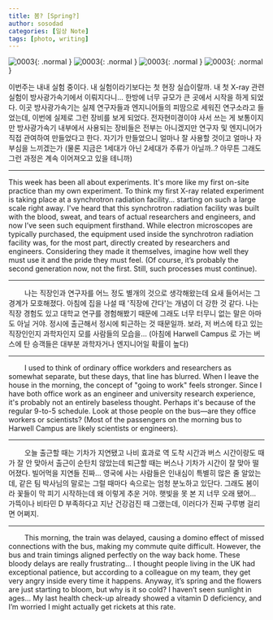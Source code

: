 ```yaml
---
title: 봄? [Spring?]
author: sosodad
categories: [일상 Note]
tags: [photo, writing]
---
```


![0003](https://onedrive.live.com/embed?resid=F96DE3EAE83811FB%2183177&authkey=%21ABM1Y4eW2czmQuU&height=1024){: .normal }
![0003](https://onedrive.live.com/embed?resid=F96DE3EAE83811FB%2183171&authkey=%21ANIoof97aINR5z0&height=1024){: .normal }
![0003](https://onedrive.live.com/embed?resid=F96DE3EAE83811FB%2183175&authkey=%21ACdV3oTo9O9Vfng&height=1024){: .normal }
![0003](https://onedrive.live.com/embed?resid=F96DE3EAE83811FB%2183174&authkey=%21ANvYaYcvzyWRWBw&height=1024){: .normal }

이번주는 내내 실험 중이다. 내 실험이라기보다는 첫 현장 실습이랄까. 내 첫 X-ray 관련 실험이 방사광가속기에서 이뤄지다니... 한방에 너무 규모가 큰 곳에서 시작을 하게 되었다. 이곳 방사광가속기는 실제 연구자들과 엔지니어들의 피땀으로 세워진 연구소라고 들었는데, 이번에 실제로 그런 장비를 보게 되었다. 전자현미경이야 사서 쓰는 게 보통이지만 방사광가속기 내부에서 사용되는 장비들은 전부는 아니겠지만 연구자 및 엔지니어가 직접 관여하여 만들었다고 한다. 자기가 만들었으니 얼마나 잘 사용할 것이고 얼마나 자부심을 느끼겠는가 (물론 지금은 1세대가 아닌 2세대가 주류가 아닐까..? 아무튼 그래도 그런 과정은 계속 이어져오고 있을 테니까)
___
This week has been all about experiments. It's more like my first on-site practice than my own experiment. To think my first X-ray related experiment is taking place at a synchrotron radiation facility... starting on such a large scale right away. I've heard that this synchrotron radiation facility was built with the blood, sweat, and tears of actual researchers and engineers, and now I’ve seen such equipment firsthand. While electron microscopes are typically purchased, the equipment used inside the synchrotron radiation facility was, for the most part, directly created by researchers and engineers. Considering they made it themselves, imagine how well they must use it and the pride they must feel. (Of course, it’s probably the second generation now, not the first. Still, such processes must continue).
___
&nbsp;&nbsp;&nbsp;&nbsp;&nbsp;&nbsp;&nbsp;&nbsp;나는 직장인과 연구자를 어느 정도 별개의 것으로 생각해왔는데 요새 들어서는 그 경계가 모호해졌다. 아침에 집을 나설 때 '직장에 간다'는 개념이 더 강한 것 같다. 나는 직장 경험도 있고 대학교 연구를 경험해봤기 때문에 그래도 너무 터무니 없는 말은 아마도 아닐 거야. 정시에 출근해서 정시에 퇴근하는 것 때문일까. 보라, 저 버스에 타고 있는 직장인인지 과학자인지 모를 사람들의 모습을... (아침에 Harwell Campus 로 가는 버스에 탄 승객들은 대부분 과학자거나 엔지니어일 확률이 높다)
___
&nbsp;&nbsp;&nbsp;&nbsp;&nbsp;&nbsp;&nbsp;&nbsp;I used to think of ordinary office workders and researchers as somewhat separate, but these days, that line has blurred. When I leave the house in the morning, the concept of "going to work" feels stronger. Since I have both office work as an engineer and university research experience, it's probably not an entirely baseless thought. Perhaps it's because of the regular 9-to-5 schedule. Look at those people on the bus—are they office workers or scientists? (Most of the passengers on the morning bus to Harwell Campus are likely scientists or engineers).
___
&nbsp;&nbsp;&nbsp;&nbsp;&nbsp;&nbsp;&nbsp;&nbsp;오늘 출근할 때는 기차가 지연됐고 나비 효과로 역 도착 시간과 버스 시간이랑도 때가 잘 안 맞아서 출근이 순탄치 않았는데 퇴근할 때는 버스나 기차가 시간이 잘 맞아 떨어졌다. 빌어먹을 지연들 진짜... 영국에 사는 사람들은 인내심이 특별히 많은 줄 알았는데, 같은 팀 박사님의 말로는 그럴 때마다 속으로는 엄청 분노하고 있단다. 그래도 봄이라 꽃들이 막 피기 시작하는데 왜 이렇게 추운 거야. 햇빛을 못 본 지 너무 오래 됐어... 가뜩이나 비타민 D 부족하다고 지난 건강검진 때 그랬는데, 이러다가 진짜 구루병 걸리면 어쩌지.
___
&nbsp;&nbsp;&nbsp;&nbsp;&nbsp;&nbsp;&nbsp;&nbsp;This morning, the train was delayed, causing a domino effect of missed connections with the bus, making my commute quite difficult. However, the bus and train timings aligned perfectly on the way back home. These bloody delays are really frustrating... I thought people living in the UK had exceptional patience, but according to a colleague on my team, they get very angry inside every time it happens. Anyway, it’s spring and the flowers are just starting to bloom, but why is it so cold? I haven’t seen sunlight in ages... My last health check-up already showed a vitamin D deficiency, and I’m worried I might actually get rickets at this rate.